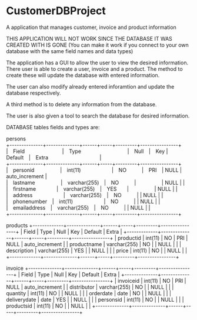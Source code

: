 # CustomerDBProject
A application that manages customer, invoice and product information

THIS APPLICATION WILL NOT WORK SINCE THE DATABASE IT WAS CREATED WITH IS GONE (You can make it work if you connect to your own database with the same field names and data types)

The application has a GUI to allow the user to view the desired information. There user is able to create a user, invoice and a product. The method to create these will update the database with entered information.

The user can also modify already entered inforamtion and update the database respectively.

A third method is to delete any information from the database.

The user is also given a tool to search the database for desired information. 


DATABASE tables fields and types are:

persons  
+--------------+--------------+------+-----+---------+----------------+  
| Field        | Type         | Null | Key | Default | Extra          |  
+--------------+--------------+------+-----+---------+----------------+  
| personid     | int(11)      | NO   | PRI | NULL    | auto_increment |  
| lastname     | varchar(255) | NO   |     | NULL    |                |  
| firstname    | varchar(255) | YES  |     | NULL    |                |  
| address      | varchar(255) | NO   |     | NULL    |                |  
| phonenumber | int(11)      | NO   |     | NULL    |                |  
| emailaddress | varchar(255) | NO   |     | NULL    |                |  
+--------------+--------------+------+-----+---------+----------------+  


products
+-------------+--------------+------+-----+---------+----------------+
| Field       | Type         | Null | Key | Default | Extra          |
+-------------+--------------+------+-----+---------+----------------+
| productid   | int(11)      | NO   | PRI | NULL    | auto_increment |
| productname | varchar(255) | NO   |     | NULL    |                |
| description | varchar(255) | YES  |     | NULL    |                |
| price       | int(11)      | NO   |     | NULL    |                |
+-------------+--------------+------+-----+---------+----------------+

invoice
+--------------+--------------+------+-----+---------+----------------+
| Field        | Type         | Null | Key | Default | Extra          |
+--------------+--------------+------+-----+---------+----------------+
| invoiceid    | int(11)      | NO   | PRI | NULL    | auto_increment |
| distributor  | varchar(255) | NO   |     | NULL    |                |
| quantity     | int(11)      | NO   |     | NULL    |                |
| orderdate    | date         | NO   |     | NULL    |                |
| deliverydate | date         | YES  |     | NULL    |                |
| personsid    | int(11)      | NO   |     | NULL    |                |
| productsid   | int(11)      | NO   |     | NULL    |                |
+--------------+--------------+------+-----+---------+----------------+
